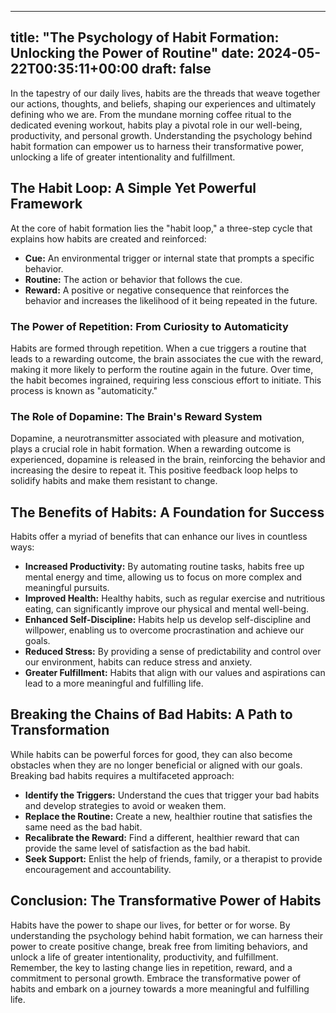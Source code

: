 
---
title: "The Psychology of Habit Formation: Unlocking the Power of Routine"
date: 2024-05-22T00:35:11+00:00
draft: false
---

In the tapestry of our daily lives, habits are the threads that weave together our actions, thoughts, and beliefs, shaping our experiences and ultimately defining who we are. From the mundane morning coffee ritual to the dedicated evening workout, habits play a pivotal role in our well-being, productivity, and personal growth. Understanding the psychology behind habit formation can empower us to harness their transformative power, unlocking a life of greater intentionality and fulfillment.

## The Habit Loop: A Simple Yet Powerful Framework

At the core of habit formation lies the "habit loop," a three-step cycle that explains how habits are created and reinforced:

- **Cue:** An environmental trigger or internal state that prompts a specific behavior.
- **Routine:** The action or behavior that follows the cue.
- **Reward:** A positive or negative consequence that reinforces the behavior and increases the likelihood of it being repeated in the future.

### The Power of Repetition: From Curiosity to Automaticity

Habits are formed through repetition. When a cue triggers a routine that leads to a rewarding outcome, the brain associates the cue with the reward, making it more likely to perform the routine again in the future. Over time, the habit becomes ingrained, requiring less conscious effort to initiate. This process is known as "automaticity."

### The Role of Dopamine: The Brain's Reward System

Dopamine, a neurotransmitter associated with pleasure and motivation, plays a crucial role in habit formation. When a rewarding outcome is experienced, dopamine is released in the brain, reinforcing the behavior and increasing the desire to repeat it. This positive feedback loop helps to solidify habits and make them resistant to change.

## The Benefits of Habits: A Foundation for Success

Habits offer a myriad of benefits that can enhance our lives in countless ways:

- **Increased Productivity:** By automating routine tasks, habits free up mental energy and time, allowing us to focus on more complex and meaningful pursuits.
- **Improved Health:** Healthy habits, such as regular exercise and nutritious eating, can significantly improve our physical and mental well-being.
- **Enhanced Self-Discipline:** Habits help us develop self-discipline and willpower, enabling us to overcome procrastination and achieve our goals.
- **Reduced Stress:** By providing a sense of predictability and control over our environment, habits can reduce stress and anxiety.
- **Greater Fulfillment:** Habits that align with our values and aspirations can lead to a more meaningful and fulfilling life.

## Breaking the Chains of Bad Habits: A Path to Transformation

While habits can be powerful forces for good, they can also become obstacles when they are no longer beneficial or aligned with our goals. Breaking bad habits requires a multifaceted approach:

- **Identify the Triggers:** Understand the cues that trigger your bad habits and develop strategies to avoid or weaken them.
- **Replace the Routine:** Create a new, healthier routine that satisfies the same need as the bad habit.
- **Recalibrate the Reward:** Find a different, healthier reward that can provide the same level of satisfaction as the bad habit.
- **Seek Support:** Enlist the help of friends, family, or a therapist to provide encouragement and accountability.

## Conclusion: The Transformative Power of Habits

Habits have the power to shape our lives, for better or for worse. By understanding the psychology behind habit formation, we can harness their power to create positive change, break free from limiting behaviors, and unlock a life of greater intentionality, productivity, and fulfillment. Remember, the key to lasting change lies in repetition, reward, and a commitment to personal growth. Embrace the transformative power of habits and embark on a journey towards a more meaningful and fulfilling life.